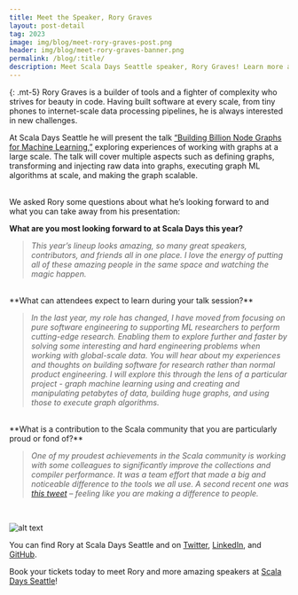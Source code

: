 ```yaml
---
title: Meet the Speaker, Rory Graves
layout: post-detail
tag: 2023
image: img/blog/meet-rory-graves-post.png
header: img/blog/meet-rory-graves-banner.png
permalink: /blog/:title/
description: Meet Scala Days Seattle speaker, Rory Graves! Learn more about this speaker before meeting him/her/them in Seattle this June.
---
```

{: .mt-5}
Rory Graves is a builder of tools and a fighter of complexity who strives for beauty in code. Having built software at every scale, from tiny phones to internet-scale data processing pipelines, he is always interested in new challenges.

At Scala Days Seattle he will present the talk [“Building Billion Node Graphs for Machine Learning,”]( https://scaladays.org/seattle-2023/building-billion-node-graphs-for-machine-learning) exploring experiences of working with graphs at a large scale. The talk will cover multiple aspects such as defining graphs, transforming and injecting raw data into graphs, executing graph ML algorithms at scale, and making the graph scalable.

<br>
We asked Rory some questions about what he’s looking forward to and what you can take away from his presentation: <br>

**What are you most looking forward to at Scala Days this year?** <br>

> *This year’s lineup looks amazing, so many great speakers, contributors, and friends all in one place.   I love the energy of putting all of these amazing people in the same space and watching the magic happen.*

<br>
**What can attendees expect to learn during your talk session?** <br>

> *In the last year, my role has changed, I have moved from focusing on pure software engineering to supporting ML researchers to perform cutting-edge research.   Enabling them to explore further and faster by solving some interesting and hard engineering problems when working with global-scale data.    You will hear about my experiences and thoughts on building software for research rather than normal product engineering.  I will explore this through the lens of a particular project - graph machine learning using and creating and manipulating petabytes of data, building huge graphs, and using those to execute graph algorithms.*

<br>
**What is a contribution to the Scala community that you are particularly proud or fond of?** <br>

> *One of my proudest achievements in the Scala community is working with some colleagues to significantly improve the collections and compiler performance.  It was a team effort that made a big and noticeable difference to the tools we all use.  A second recent one was [this tweet](https://twitter.com/diesalbla/status/1618360576610308097) – feeling like you are making a difference to people.*
<br>

![alt text](/img/assets/seattle/talks/SpeakerCard-RoryGraves-1920x1080.png)

You can find Rory at Scala Days Seattle and on [Twitter](https://twitter.com/a_dev_musing), [LinkedIn](https://twitter.com/a_dev_musing), and [GitHub](https://github.com/rorygraves). <br>


Book your tickets today to meet Rory and more amazing speakers at [Scala Days Seattle](https://scaladays.org/seattle-2023/)!
